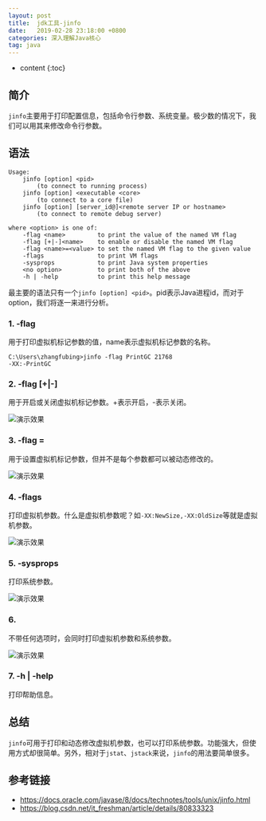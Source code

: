 ```yaml
---
layout: post
title:  jdk工具-jinfo
date:   2019-02-28 23:18:00 +0800
categories: 深入理解Java核心
tag: java
---
```


* content
{:toc}

## 简介

`jinfo`主要用于打印配置信息，包括命令行参数、系统变量。极少数的情况下，我们可以用其来修改命令行参数。

## 语法

```
Usage:
    jinfo [option] <pid>
        (to connect to running process)
    jinfo [option] <executable <core>
        (to connect to a core file)
    jinfo [option] [server_id@]<remote server IP or hostname>
        (to connect to remote debug server)

where <option> is one of:
    -flag <name>         to print the value of the named VM flag
    -flag [+|-]<name>    to enable or disable the named VM flag
    -flag <name>=<value> to set the named VM flag to the given value
    -flags               to print VM flags
    -sysprops            to print Java system properties
    <no option>          to print both of the above
    -h | -help           to print this help message
```

最主要的语法只有一个`jinfo [option] <pid>`。pid表示Java进程id，而对于option，我们将逐一来进行分析。

### 1. -flag <name>

用于打印虚拟机标记参数的值，name表示虚拟机标记参数的名称。

```
C:\Users\zhangfubing>jinfo -flag PrintGC 21768
-XX:-PrintGC
```

### 2. -flag [+|-]<name>

用于开启或关闭虚拟机标记参数。+表示开启，-表示关闭。

![演示效果](https://upload-images.jianshu.io/upload_images/845143-df0d0e4e484cfb01.png)

### 3. -flag <name>=<value>

用于设置虚拟机标记参数，但并不是每个参数都可以被动态修改的。

![演示效果](https://upload-images.jianshu.io/upload_images/845143-aff657dc7bc7815c.png)

### 4. -flags

打印虚拟机参数。什么是虚拟机参数呢？如`-XX:NewSize,-XX:OldSize`等就是虚拟机参数。

![演示效果](https://upload-images.jianshu.io/upload_images/845143-44e63a4656ba7669.png)

### 5. -sysprops

打印系统参数。

![演示效果](https://upload-images.jianshu.io/upload_images/845143-146000066a075a53.png)

### 6. <no option>

不带任何选项时，会同时打印虚拟机参数和系统参数。

![演示效果](https://upload-images.jianshu.io/upload_images/845143-5d4d4d436129a2a2.png)

### 7. -h | -help

打印帮助信息。

## 总结

`jinfo`可用于打印和动态修改虚拟机参数，也可以打印系统参数。功能强大，但使用方式却很简单。另外，相对于`jstat`、`jstack`来说，`jinfo`的用法要简单很多。

## 参考链接

+ https://docs.oracle.com/javase/8/docs/technotes/tools/unix/jinfo.html
+ https://blog.csdn.net/it_freshman/article/details/80833323